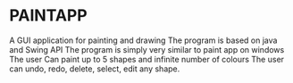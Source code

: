 # PAINTAPP
A GUI application for painting and drawing The program is based on java and Swing API The program is simply very similar to paint app on windows The user Can paint up to 5 shapes and infinite number of colours The user can undo, redo, delete, select, edit any shape.
